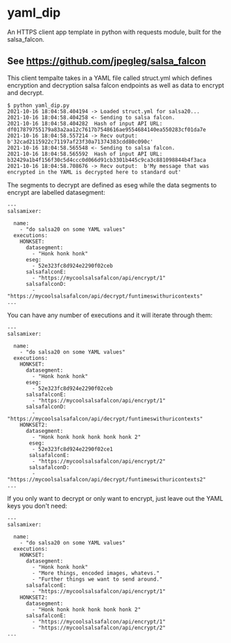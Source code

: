 # yaml_dip
An HTTPS client app template in python with requests module, built for the salsa_falcon.

## See https://github.com/jpegleg/salsa_falcon

This client tempalte takes in a YAML file called struct.yml which defines encryption and decryption salsa falcon endpoints
as well as data to encrypt and decrypt.

```
$ python yaml_dip.py
2021-10-16 18:04:58.404194 -> Loaded struct.yml for salsa20...
2021-10-16 18:04:58.404258 <- Sending to salsa falcon.
2021-10-16 18:04:58.404282  Hash of input API URL:  df017879755179a83a2aa12c7617b7548616ae9554684140ea550283cf01da7e
2021-10-16 18:04:58.557214 -> Recv output:  b'32cad2115922c71197af23f30a71374383cdd80c090c'
2021-10-16 18:04:58.565548 <- Sending to salsa falcon.
2021-10-16 18:04:58.565592  Hash of input API URL:  b32429a1b4f156f30c5d4ccc0d066d91cb3301b445c9ca3c881098844b4f3aca
2021-10-16 18:04:58.708676 -> Recv output:  b'My message that was encrypted in the YAML is decrypted here to standard out'
```

The segments to decrypt are defined as eseg while the data segments to encrypt are labelled datasegment:

```
---
salsamixer:

  name:
    - "do salsa20 on some YAML values"
  executions:
    HONKSET:
      datasegment:
        - "Honk honk honk"
      eseg:
        - 52e323fc8d924e2290f02ceb
      salsafalconE:
        - "https://mycoolsalsafalcon/api/encrypt/1"
      salsafalconD:
        - "https://mycoolsalsafalcon/api/decrypt/funtimeswithuricontexts"
...   
```

You can have any number of executions and it will iterate through them:

```
---
salsamixer:

  name:
    - "do salsa20 on some YAML values"
  executions:
    HONKSET:
      datasegment:
        - "Honk honk honk"
      eseg:
        - 52e323fc8d924e2290f02ceb
      salsafalconE:
        - "https://mycoolsalsafalcon/api/encrypt/1"
      salsafalconD:
        - "https://mycoolsalsafalcon/api/decrypt/funtimeswithuricontexts"
    HONKSET2:
      datasegment:
        - "Honk honk honk honk honk honk 2"
       eseg:
        - 52e323fc8d924e2290f02ce1
       salsafalconE:
        - "https://mycoolsalsafalcon/api/encrypt/2"
       salsafalconD:
        - "https://mycoolsalsafalcon/api/decrypt/funtimeswithuricontexts2"        
...   
```

If you only want to decrypt or only want to encrypt, just leave out the YAML keys you don't need:

```
---
salsamixer:

  name:
    - "do salsa20 on some YAML values"
  executions:
    HONKSET:
      datasegment:
        - "Honk honk honk"
        - "More things, encoded images, whatevs."
        - "Further things we want to send around."
      salsafalconE:
        - "https://mycoolsalsafalcon/api/encrypt/1"
    HONKSET2:
      datasegment:
        - "Honk honk honk honk honk honk 2"
      salsafalconE:
        - "https://mycoolsalsafalcon/api/encrypt/1"
        - "https://mycoolsalsafalcon/api/encrypt/2"     
... 
```
